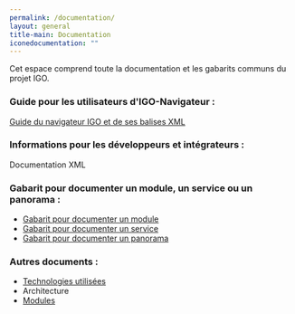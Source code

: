 ```yaml
---
permalink: /documentation/
layout: general
title-main: Documentation
iconedocumentation: ""
---
```


Cet espace comprend toute la documentation et les gabarits communs du projet IGO.


### Guide pour les utilisateurs d'IGO-Navigateur :
[Guide du navigateur IGO et de ses balises XML](https://github.com/infra-geo-ouverte/igo/blob/master/doc/xml/DocumentationXML.markdown)

### Informations pour les développeurs et intégrateurs :
Documentation XML
### Gabarit pour documenter un module, un service ou un panorama :
* [Gabarit pour documenter un module](/site-web/documentation/doc_module)
* [Gabarit pour documenter un service](/site-web/documentation/doc_service)
* [Gabarit pour documenter un panorama](/site-web/documentation/doc_panorama)

### Autres documents :
* [Technologies utilisées](/site-web/documentation/techno)
* Architecture
* [Modules](/site-web/documentation/module)
